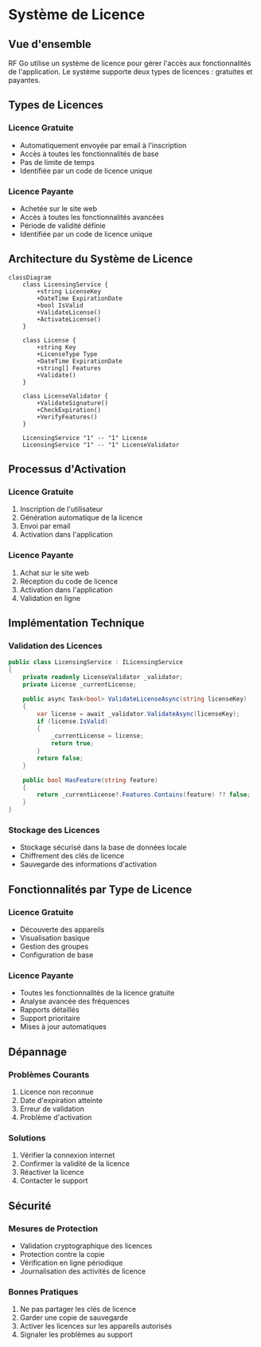 # Système de Licence

## Vue d'ensemble

RF Go utilise un système de licence pour gérer l'accès aux fonctionnalités de l'application. Le système supporte deux types de licences : gratuites et payantes.

## Types de Licences

### Licence Gratuite

- Automatiquement envoyée par email à l'inscription
- Accès à toutes les fonctionnalités de base
- Pas de limite de temps
- Identifiée par un code de licence unique

### Licence Payante

- Achetée sur le site web
- Accès à toutes les fonctionnalités avancées
- Période de validité définie
- Identifiée par un code de licence unique

## Architecture du Système de Licence

```mermaid
classDiagram
    class LicensingService {
        +string LicenseKey
        +DateTime ExpirationDate
        +bool IsValid
        +ValidateLicense()
        +ActivateLicense()
    }

    class License {
        +string Key
        +LicenseType Type
        +DateTime ExpirationDate
        +string[] Features
        +Validate()
    }

    class LicenseValidator {
        +ValidateSignature()
        +CheckExpiration()
        +VerifyFeatures()
    }

    LicensingService "1" -- "1" License
    LicensingService "1" -- "1" LicenseValidator
```

## Processus d'Activation

### Licence Gratuite

1. Inscription de l'utilisateur
2. Génération automatique de la licence
3. Envoi par email
4. Activation dans l'application

### Licence Payante

1. Achat sur le site web
2. Réception du code de licence
3. Activation dans l'application
4. Validation en ligne

## Implémentation Technique

### Validation des Licences

```csharp
public class LicensingService : ILicensingService
{
    private readonly LicenseValidator _validator;
    private License _currentLicense;

    public async Task<bool> ValidateLicenseAsync(string licenseKey)
    {
        var license = await _validator.ValidateAsync(licenseKey);
        if (license.IsValid)
        {
            _currentLicense = license;
            return true;
        }
        return false;
    }

    public bool HasFeature(string feature)
    {
        return _currentLicense?.Features.Contains(feature) ?? false;
    }
}
```

### Stockage des Licences

- Stockage sécurisé dans la base de données locale
- Chiffrement des clés de licence
- Sauvegarde des informations d'activation

## Fonctionnalités par Type de Licence

### Licence Gratuite

- Découverte des appareils
- Visualisation basique
- Gestion des groupes
- Configuration de base

### Licence Payante

- Toutes les fonctionnalités de la licence gratuite
- Analyse avancée des fréquences
- Rapports détaillés
- Support prioritaire
- Mises à jour automatiques

## Dépannage

### Problèmes Courants

1. Licence non reconnue
2. Date d'expiration atteinte
3. Erreur de validation
4. Problème d'activation

### Solutions

1. Vérifier la connexion internet
2. Confirmer la validité de la licence
3. Réactiver la licence
4. Contacter le support

## Sécurité

### Mesures de Protection

- Validation cryptographique des licences
- Protection contre la copie
- Vérification en ligne périodique
- Journalisation des activités de licence

### Bonnes Pratiques

1. Ne pas partager les clés de licence
2. Garder une copie de sauvegarde
3. Activer les licences sur les appareils autorisés
4. Signaler les problèmes au support
